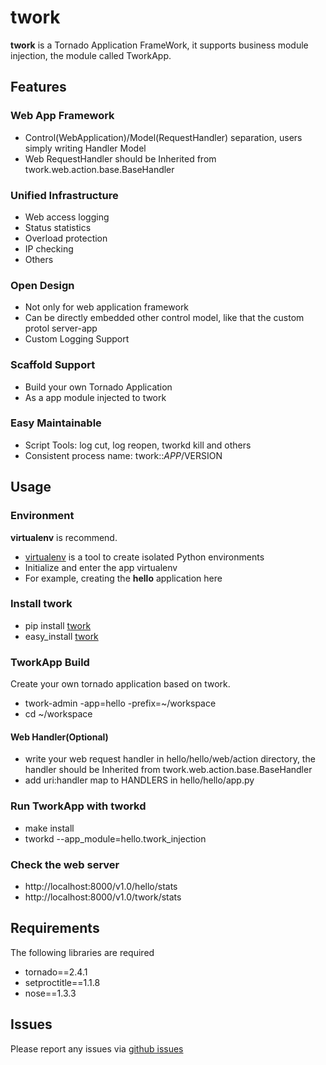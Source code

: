 # twork

**twork** is a Tornado Application FrameWork, it supports business module injection, the module called TworkApp.

## Features

### Web App Framework

+ Control(WebApplication)/Model(RequestHandler) separation, users simply writing Handler Model
+ Web RequestHandler should be Inherited from twork.web.action.base.BaseHandler

### Unified Infrastructure

+ Web access logging
+ Status statistics
+ Overload protection
+ IP checking
+ Others

### Open Design

+ Not only for web application framework
+ Can be directly embedded other control model, like that the custom protol server-app
+ Custom Logging Support

### Scaffold Support

+ Build your own Tornado Application
+ As a app module injected to twork

### Easy Maintainable

+ Script Tools: log cut, log reopen, tworkd kill and others
+ Consistent process name: twork::$APP/$VERSION

## Usage

### Environment

**virtualenv** is recommend.

+ [virtualenv](http://www.virtualenv.org/en/latest/) is a tool to create
  isolated Python environments
+ Initialize and enter the app virtualenv
+ For example, creating the **hello** application here

### Install twork

+ pip install [twork](https://pypi.python.org/pypi/twork)
+ easy_install [twork](https://pypi.python.org/simple/twork/)

### TworkApp Build

Create your own tornado application based on twork.

+ twork-admin -app=hello -prefix=~/workspace
+ cd ~/workspace

#### Web Handler(Optional)
+ write your web request handler in hello/hello/web/action directory, the handler should be Inherited from twork.web.action.base.BaseHandler
+ add uri:handler map to HANDLERS in hello/hello/app.py

### Run TworkApp with tworkd
 
+ make install
+ tworkd --app_module=hello.twork_injection

### Check the web server

+ http://localhost:8000/v1.0/hello/stats
+ http://localhost:8000/v1.0/twork/stats

## Requirements
The following libraries are required

+ tornado==2.4.1
+ setproctitle==1.1.8
+ nose==1.3.3

## Issues

Please report any issues via [github issues](https://github.com/bufferx/twork/issues)

